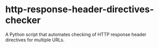 # http-response-header-directives-checker
A Python script that automates checking of HTTP response header directives for multiple URLs.
